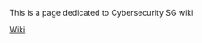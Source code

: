 
This is a page dedicated to Cybersecurity SG wiki 

[Wiki](https://github.com/nikolasfil/Cybersecurity-Wiki/wiki)
